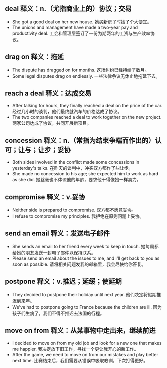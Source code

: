 ## deal  释义：n.（尤指商业上的）协议；交易
* She got a good deal on her new house. 她买新房子时捡了个大便宜。
* The unions and management have made a two-year pay and productivity deal. 工会和管理层签订了一份为期两年的工资与生产效率协议。

## drag on 释义：拖延
* The dispute has dragged on for months. 这场纠纷已经持续了数月。
* Some legal disputes drag on endlessly. 一些法律争议无休止地拖延下去。

## reach a deal  释义：达成交易
* After talking for hours, they finally reached a deal on the price of the car. 经过几小时的谈判，他们最终就汽车的价格达成了协议。
* The two companies reached a deal to work together on the new project. 两家公司达成了协议，共同开展新项目。

## concession 释义：n.（常指为结束争端而作出的）认可；让与；让步；妥协
* Both sides involved in the conflict made some concessions in yesterday's talks. 在昨天的谈判中，冲突双方都作了些让步。
* She made no concession to his age; she expected him to work as hard as she did. 她丝毫也不体谅他的年龄，要求他干得像她一样卖力。

## compromise 释义：v.妥协
* Neither side is prepared to compromise. 双方都不愿意妥协。
* I refuse to compromise my principles. 我拒绝在原则问题上妥协。

## send an email  释义：发送电子邮件
* She sends an email to her friend every week to keep in touch. 她每周都给她的朋友发送一封电子邮件以保持联系。
* Please send an email about the issues to me, and I'll get back to you as soon as possible. 请将相关问题发我的邮箱里，我会尽快给你答复。

## postpone 释义：v.推迟；延缓；使延期
* They decided to postpone their holiday until next year. 他们决定将假期推迟到来年。
* We've had to postpone going to France because the children are ill. 因为孩子们生病了，我们不得不推迟去法国的行程。

## move on from  释义：从某事物中走出来，继续前进
* I decided to move on from my old job and look for a new one that makes me happier. 我决定放下旧工作，寻找一个更让我开心的新工作。
* After the game, we need to move on from our mistakes and play better next time. 比赛结束后，我们需要从错误中吸取教训，下次打得更好。
